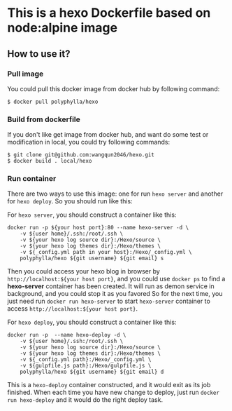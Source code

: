 # This is a hexo Dockerfile based on node:alpine image

## How to use it?

### Pull image

You could pull this docker image from docker hub by following command:

```shell
$ docker pull polyphylla/hexo
```

### Build from dockerfile

If you don't like get image from docker hub, and want do some test or modification in local, you could try following commands:

```shell
$ git clone git@github.com:wangqun2046/hexo.git
$ docker build . local/hexo
```

### Run container

There are two ways to use this image: one for run `hexo server` and another for `hexo deploy`. So you should run like this:

For `hexo server`, you should construct a container like this:

```shell
docker run -p ${your host port}:80 --name hexo-server -d \
	-v ${user home}/.ssh:/root/.ssh \
	-v ${your hexo log source dir}:/Hexo/source \
	-v ${your hexo log themes dir}:/Hexo/themes \
	-v ${_config.yml path in your host}:/Hexo/_config.yml \
	polyphylla/hexo ${git username} ${git email} s
```

Then you could access your hexo blog in browser by `http://localhost:${your host port}`, and you could use `docker ps` to find a **hexo-server** container has been created. It will run as demon service in background, and you could stop it as you favored So for the next time, you just need run `docker run hexo-server` to start `hexo-server` container to access  `http://localhost:${your host port}`.

For `hexo deploy`, you should construct a container like this:

```shell
docker run -p  --name hexo-deploy -d \
	-v ${user home}/.ssh:/root/.ssh \
	-v ${your hexo log source dir}:/Hexo/source \
	-v ${your hexo log themes dir}:/Hexo/themes \
	-v ${_config.yml path}:/Hexo/_config.yml \
	-v ${gulpfile.js path}:/Hexo/gulpfile.js \
	polyphylla/hexo ${git username} ${git email} d
```

This is a `hexo-deploy` container constructed, and it would exit as its job finished. When each time you have new change to deploy, just run `docker run hexo-deploy` and it would do the right deploy task.

